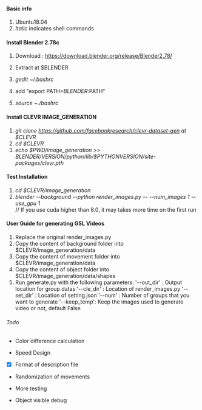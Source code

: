 #### Basic info

1. Ubuntu18.04
2. *Italic* indicates shell commands

#### Install Blender 2.78c

1. Download : https://download.blender.org/release/Blender2.78/

2. Extract at $BLENDER
3. *gedit ~/.bashrc*
4. add "export PATH=$BLENDER:$PATH" 
5. *source ~./bashrc*



#### Install CLEVR IMAGE_GENERATION

1. *git clone https://github.com/facebookresearch/clevr-dataset-gen at $CLEVR*
2. *cd $CLEVR*
3. *echo $PWD/image_generation >> $BLENDER/$VERSION/python/lib/$PYTHONVERSION/site-packages/clevr.pth*


#### Test Installation
1. *cd $CLEVR/image_generation*
2. *blender --background --python render_images.py -- --num_images 1 --use_gpu 1*  
// If you use cuda higher than 8.0, it may takes more time on the first run


#### User Guide for generating GSL Videos 
1. Replace the original render_images.py 
2. Copy the content of background folder into $CLEVR/image_generation/data
3. Copy the content of movement folder into $CLEVR/image_generation/data
4. Copy the content of object folder into $CLEVR/image_generation/data/shapes
5. Run generate.py with the following parameters:
	'--out_dir' :  		Output location for group datas
	'--cle_dir'  :  	   Location of render_images.py
	'--set_dir'  :  	   Location of setting.json
	'--num'	   :	     Number of groups that you want to generate
	'--keep_temp': 	     Keep the images used to generate video or not, default False
	

###### Todo

- Color difference calculation

- Speed Design

- [x] Format of description file

-  Randomization of movements

-  More testing

-  Object visible debug
